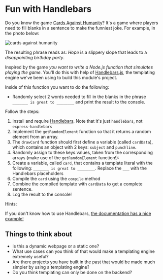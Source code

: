 # Fun with Handlebars

Do you know the game [Cards Against Humanity](https://cardsagainsthumanity.com/)? It's a game where players need to fill blanks in a sentence to make the funniest joke. For example, in the photo below:

![cards against humanity](https://www.snopes.com/tachyon/2015/11/cards-against-humanity.png?resize=865,391)

The resulting phrase reads as: _Hope_ is a slippery slope that leads to a _disappointing birthday party_.

Inspired by the game _you want to write a Node.js function that simulates playing the game_. You'll do this with help of [Handlebars.js](https://handlebarsjs.com/), the templating engine we've been using to build this module's project.

Inside of this function you want to do the following:

- Randomly select 2 words needed to fill in the blanks in the phrase `_______ is great to ________` and print the result to the console.

Follow the steps:

1. Install and require [Handlebars](https://handlebarsjs.com/installation/). Note that it's just `handlebars`, not `express-handlebars`
2. Implement the `getRandomElement` function so that it returns a random element from an array.
3. The `drawCard` function should first define a variable (called `cardData`), which contains an object with 2 keys: `subject` and `punchline`.
4. Randomly assign to these keys values, taken from the corresponding arrays (make use of the `getRandomElement` function!):
5. Create a variable, called `card`, that contains a template literal with the following: `_______ is great to ________`. Replace the `___` with the Handlebars placeholders
6. Compile the `card` using the `compile` method
7. Combine the compiled template with `cardData` to get a complete sentence.
8. Log the result to the console!

Hints:

If you don't know how to use Handlebars, [the documentation has a nice example!](https://www.npmjs.com/package/handlebars#usage)

## Things to think about

- Is this a dynamic webpage or a static one?
- What use cases can you think of that would make a templating engine extremely useful?
- Are there projects you have built in the past that would be made much simpler by using a templating engine?
- Do you think templating can only be done on the backend?
